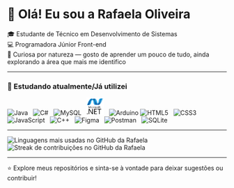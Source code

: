 # 👋 Olá! Eu sou a Rafaela Oliveira

🎓 Estudante de Técnico em Desenvolvimento de Sistemas  
💻 Programadora Júnior Front-end  
🌱 Curiosa por natureza — gosto de aprender um pouco de tudo, ainda explorando a área que mais me identifico

---

### 📘 Estudando atualmente/Já utilizei

<div align="left">
  <img src="https://cdn.jsdelivr.net/gh/devicons/devicon/icons/java/java-original.svg" width="40" title="Java" /> &nbsp;
  <img src="https://cdn.jsdelivr.net/gh/devicons/devicon/icons/csharp/csharp-original.svg" width="40" title="C#" /> &nbsp;
  <img src="https://cdn.jsdelivr.net/gh/devicons/devicon/icons/mysql/mysql-original.svg" width="40" title="MySQL" /> &nbsp;
  <img src="https://raw.githubusercontent.com/devicons/devicon/master/icons/dot-net/dot-net-original-wordmark.svg" width="40" title=".NET MAUI" /> &nbsp;
  <img src="https://cdn.worldvectorlogo.com/logos/arduino-1.svg" width="40" title="Arduino" />
  <img src="https://cdn.jsdelivr.net/gh/devicons/devicon/icons/html5/html5-original.svg" width="40" title="HTML5" /> &nbsp;
  <img src="https://cdn.jsdelivr.net/gh/devicons/devicon/icons/css3/css3-original.svg" width="40" title="CSS3" /> &nbsp;
  <img src="https://cdn.jsdelivr.net/gh/devicons/devicon/icons/javascript/javascript-original.svg" width="40" title="JavaScript" /> &nbsp;
  <img src="https://cdn.jsdelivr.net/gh/devicons/devicon/icons/cplusplus/cplusplus-original.svg" width="40" title="C++" /> &nbsp;
  <img src="https://cdn.jsdelivr.net/gh/devicons/devicon/icons/figma/figma-original.svg" width="40" title="Figma" /> &nbsp;
  <img src="https://cdn.jsdelivr.net/gh/devicons/devicon/icons/postman/postman-original.svg" width="40" title="Postman" /> &nbsp;
  <img src="https://cdn.jsdelivr.net/gh/devicons/devicon/icons/sqlite/sqlite-original.svg" width="40" title="SQLite" />
</div>

---

<img src="https://github-readme-stats.vercel.app/api/top-langs/?username=rafaela-oliveira21&layout=donut&langs_count=8&theme=tokyonight&hide_border=true" width="400" alt="Linguagens mais usadas no GitHub da Rafaela" />
<img src="https://github-readme-streak-stats.herokuapp.com/?user=rafaela-oliveira21&theme=tokyonight&hide_border=true&locale=pt_BR" width="400" alt="Streak de contribuições no GitHub da Rafaela" />

---

⭐ Explore meus repositórios e sinta-se à vontade para deixar sugestões ou contribuir!
